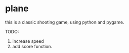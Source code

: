 # plane
this is a classic shooting game, using python and pygame.

TODO:
1. increase speed
2. add score function.
